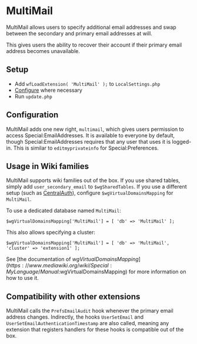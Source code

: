# MultiMail
MultiMail allows users to specify additional email addresses and swap between the secondary and primary email addresses at will.

This gives users the ability to recover their account if their primary email address becomes unavailable.

## Setup
- Add `wfLoadExtension( 'MultiMail' );` to `LocalSettings.php`
- [Configure](#Configuration) where necessary
- Run `update.php`

## Configuration
MultiMail adds one new right, `multimail`, which gives users permission to access Special:EmailAddresses. It is available to everyone by default, though Special:EmailAddresses requires that any user that uses it is logged-in. This is similar to `editmyprivateinfo` for Special:Preferences.

## Usage in Wiki families
MultiMail supports wiki families out of the box. If you use shared tables, simply add `user_secondary_email` to `$wgSharedTables`. If you use a different setup (such as [CentralAuth](https://www.mediawiki.org/wiki/Extension:CentralAuth)), configure `$wgVirtualDomainsMapping` for `MultiMail`.

To use a dedicated database named `MultiMail`:
```
$wgVirtualDomainsMapping['MultiMail'] = [ 'db' => 'MultiMail' ];
```
This also allows specifying a cluster:
```
$wgVirtualDomainsMapping['MultiMail'] = [ 'db' => 'MultiMail', 'cluster' => 'extension1' ];
```

See [the documentation of $wgVirtualDomainsMapping](https://www.mediawiki.org/wiki/Special:MyLanguage/Manual:$wgVirtualDomainsMapping) for more information on how to use it.

## Compatibility with other extensions
MultiMail calls the `PrefsEmailAudit` hook whenever the primary email address changes. Indirectly, the hooks `UserSetEmail` and `UserSetEmailAuthenticationTimestamp` are also called, meaning any extension that registers handlers for these hooks is compatible out of the box.

